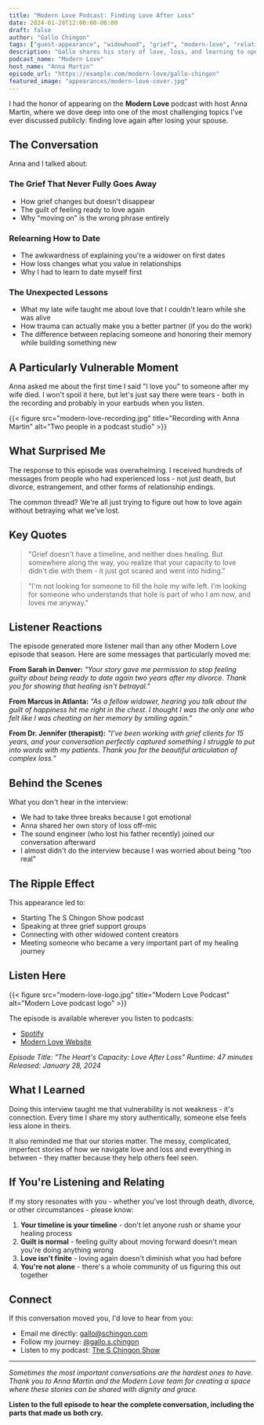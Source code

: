 ```yaml
---
title: "Modern Love Podcast: Finding Love After Loss"
date: 2024-01-28T12:00:00-06:00
draft: false
author: "Gallo Chingon"
tags: ["guest-appearance", "widowhood", "grief", "modern-love", "relationships"]
description: "Gallo shares his story of love, loss, and learning to open his heart again on the Modern Love podcast."
podcast_name: "Modern Love"
host_name: "Anna Martin"
episode_url: "https://example.com/modern-love/gallo-chingon"
featured_image: "appearances/modern-love-cover.jpg"
---
```


I had the honor of appearing on the **Modern Love** podcast with host Anna Martin, where we dove deep into one of the most challenging topics I've ever discussed publicly: finding love again after losing your spouse.

## The Conversation

Anna and I talked about:

### The Grief That Never Fully Goes Away

- How grief changes but doesn't disappear
- The guilt of feeling ready to love again
- Why "moving on" is the wrong phrase entirely

### Relearning How to Date

- The awkwardness of explaining you're a widower on first dates
- How loss changes what you value in relationships
- Why I had to learn to date myself first

### The Unexpected Lessons

- What my late wife taught me about love that I couldn't learn while she was alive
- How trauma can actually make you a better partner (if you do the work)
- The difference between replacing someone and honoring their memory while building something new

## A Particularly Vulnerable Moment

Anna asked me about the first time I said "I love you" to someone after my wife died. I won't spoil it here, but let's just say there were tears - both in the recording and probably in your earbuds when you listen.

{{< figure src="modern-love-recording.jpg" title="Recording with Anna Martin" alt="Two people in a podcast studio" >}}

## What Surprised Me

The response to this episode was overwhelming. I received hundreds of messages from people who had experienced loss - not just death, but divorce, estrangement, and other forms of relationship endings.

The common thread? We're all just trying to figure out how to love again without betraying what we've lost.

## Key Quotes

> "Grief doesn't have a timeline, and neither does healing. But somewhere along the way, you realize that your capacity to love didn't die with them - it just got scared and went into hiding."

> "I'm not looking for someone to fill the hole my wife left. I'm looking for someone who understands that hole is part of who I am now, and loves me anyway."

## Listener Reactions

The episode generated more listener mail than any other Modern Love episode that season. Here are some messages that particularly moved me:

**From Sarah in Denver:** _"Your story gave me permission to stop feeling guilty about being ready to date again two years after my divorce. Thank you for showing that healing isn't betrayal."_

**From Marcus in Atlanta:** _"As a fellow widower, hearing you talk about the guilt of happiness hit me right in the chest. I thought I was the only one who felt like I was cheating on her memory by smiling again."_

**From Dr. Jennifer (therapist):** _"I've been working with grief clients for 15 years, and your conversation perfectly captured something I struggle to put into words with my patients. Thank you for the beautiful articulation of complex loss."_

## Behind the Scenes

What you don't hear in the interview:

- We had to take three breaks because I got emotional
- Anna shared her own story of loss off-mic
- The sound engineer (who lost his father recently) joined our conversation afterward
- I almost didn't do the interview because I was worried about being "too real"

## The Ripple Effect

This appearance led to:

- Starting The S Chingon Show podcast
- Speaking at three grief support groups
- Connecting with other widowed content creators
- Meeting someone who became a very important part of my healing journey

## Listen Here

{{< figure src="modern-love-logo.jpg" title="Modern Love Podcast" alt="Modern Love podcast logo" >}}

The episode is available wherever you listen to podcasts:

- [Spotify](https://open.spotify.com/episode/example)
- [Modern Love Website](https://example.com/modern-love/gallo-chingon)

_Episode Title: "The Heart's Capacity: Love After Loss"_
_Runtime: 47 minutes_
_Released: January 28, 2024_

## What I Learned

Doing this interview taught me that vulnerability is not weakness - it's connection. Every time I share my story authentically, someone else feels less alone in theirs.

It also reminded me that our stories matter. The messy, complicated, imperfect stories of how we navigate love and loss and everything in between - they matter because they help others feel seen.

## If You're Listening and Relating

If my story resonates with you - whether you've lost through death, divorce, or other circumstances - please know:

1. **Your timeline is your timeline** - don't let anyone rush or shame your healing process
2. **Guilt is normal** - feeling guilty about moving forward doesn't mean you're doing anything wrong
3. **Love isn't finite** - loving again doesn't diminish what you had before
4. **You're not alone** - there's a whole community of us figuring this out together

## Connect

If this conversation moved you, I'd love to hear from you:

- Email me directly: gallo@schingon.com
- Follow my journey: [@gallo.s.chingon](https://instagram.com/gallo.s.chingon)
- Listen to my podcast: [The S Chingon Show](/podcast/)

---

_Sometimes the most important conversations are the hardest ones to have. Thank you to Anna Martin and the Modern Love team for creating a space where these stories can be shared with dignity and grace._

**Listen to the full episode to hear the complete conversation, including the parts that made us both cry.**
